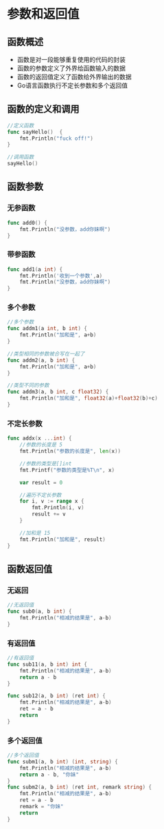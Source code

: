 # 参数和返回值

## 函数概述

- 函数是对一段能够重复使用的代码的封装
- 函数的参数定义了外界给函数输入的数据
- 函数的返回值定义了函数给外界输出的数据
- Go语言函数执行不定长参数和多个返回值

## 函数的定义和调用

```go
//定义函数
func sayHello()  {
    fmt.Println("fuck off!")
}

//调用函数
sayHello()
```

## 函数参数

### 无参函数

```go
func add0() {
    fmt.Println("没参数，add你妹啊")
}
```

### 带参函数

```go
func add1(a int) {
	fmt.Println('收到一个参数',a)
    fmt.Println("没参数，add你妹啊")
}
```

### 多个参数

```go
//多个参数
func addm1(a int, b int) {
    fmt.Println("加和是", a+b)
}

//类型相同的参数被合写在一起了
func addm2(a, b int) {
    fmt.Println("加和是", a+b)
}

//类型不同的参数
func addm3(a, b int, c float32) {
    fmt.Println("加和是", float32(a)+float32(b)+c)
}
```

### 不定长参数

```go
func addx(x ...int) {
    //参数的长度是 5
    fmt.Println("参数的长度是", len(x))

    //参数的类型是[]int
    fmt.Printf("参数的类型是%T\n", x)

    var result = 0

    //遍历不定长参数
    for i, v := range x {
        fmt.Println(i, v)
        result += v
    }

    //加和是 15
    fmt.Println("加和是", result)
}
```

## 函数返回值

### 无返回

```go
//无返回值
func sub0(a, b int) {
    fmt.Println("相减的结果是", a-b)
}
```

### 有返回值

```go
//有返回值
func sub11(a, b int) int {
    fmt.Println("相减的结果是", a-b)
    return a - b
}

func sub12(a, b int) (ret int) {
    fmt.Println("相减的结果是", a-b)
    ret = a - b
    return
}
```

### 多个返回值

```go
//多个返回值
func subm1(a, b int) (int, string) {
    fmt.Println("相减的结果是", a-b)
    return a - b, "你妹"
}
func subm2(a, b int) (ret int, remark string) {
    fmt.Println("相减的结果是", a-b)
    ret = a - b
    remark = "你妹"
    return
}
```

